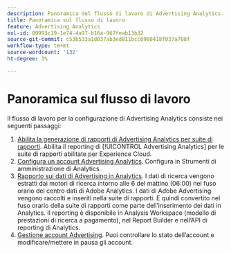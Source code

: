 ```yaml
---
description: Panoramica del flusso di lavoro di Advertising Analytics.
title: Panoramica sul flusso di lavoro
feature: Advertising Analytics
exl-id: 00993c19-1e74-4a97-b16a-967feab13b32
source-git-commit: c53b533a1d037ab3ed811bcc0960418f037a708f
workflow-type: tm+mt
source-wordcount: '132'
ht-degree: 3%

---
```


# Panoramica sul flusso di lavoro

Il flusso di lavoro per la configurazione di Advertising Analytics consiste nei seguenti passaggi:

<!--
>[!VIDEO](https://video.tv.adobe.com/v/23119/?quality=12)
-->

1. [Abilita la generazione di rapporti di Advertising Analytics per suite di rapporti](/help/integrate/c-advertising-analytics/c-adanalytics-workflow/aa-provision-rs.md). Abilita il reporting di [!UICONTROL Advertising Analytics] per le suite di rapporti abilitate per Experience Cloud.
2. [Configura un account Advertising Analytics](/help/integrate/c-advertising-analytics/c-adanalytics-workflow/aa-create-ad-account.md). Configura in Strumenti di amministrazione di Analytics.
3. [Rapporto sui dati di Advertising in Analytics](/help/integrate/c-advertising-analytics/c-adanalytics-workflow/aa-report-ad-data-an.md). I dati di ricerca vengono estratti dai motori di ricerca intorno alle 6 del mattino (06:00) nel fuso orario del centro dati di Adobe Analytics. I dati di Adobe Advertising vengono raccolti e inseriti nella suite di rapporti. E quindi convertito nel fuso orario della suite di rapporti come parte dell’inserimento dei dati in Analytics. Il reporting è disponibile in Analysis Workspace (modello di prestazioni di ricerca a pagamento), nel Report Builder e nell’API di reporting di Analytics.
4. [Gestione account Advertising](/help/integrate/c-advertising-analytics/c-adanalytics-workflow/aa-manage-ad-accounts.md). Puoi controllare lo stato dell’account e modificare/mettere in pausa gli account.
